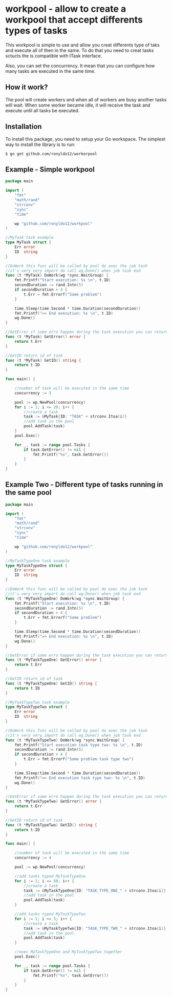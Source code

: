 # workpool - allow to create a workpool that accept differents types of tasks

This workpool is simple to use and allow you creat differents type of taks and execute all of then in the same. To do that you need to creat tasks sctucts the is compatible with ITask interface.

Also, you can set the concurrency. It mean that you can configure how many tasks are executed in the same time.

## How it work?

The pool will create workers and when all of workers are busy another tasks will wait. When some worker became idle, it will receive the task and execute until all tasks be executed.

## Installation
To install this package, you need to setup your Go workspace.  The simplest way to install the library is to run:
```
$ go get github.com/ronyldo12/workerpool
```

## Example - Simple workpool
```go
package main

import (
	"fmt"
	"math/rand"
	"strconv"
	"sync"
	"time"

	wp "github.com/ronyldo12/workpool"
)

//MyTask task example
type MyTask struct {
	Err error
	ID  string
}

//DoWork this func will be called by pool do exec the job task
//it's very very import do call wg.Done() when job task end
func (t *MyTask) DoWork(wg *sync.WaitGroup) {
	fmt.Printf("Start execution: %s \n", t.ID)
	secondDuration := rand.Intn(5)
	if secondDuration > 4 {
		t.Err = fmt.Errorf("Some problem")
	}

	time.Sleep(time.Second * time.Duration(secondDuration))
	fmt.Printf("=> End execution: %s \n", t.ID)
	wg.Done()
}

//GetError if some erro happen during the task execution you can return here
func (t *MyTask) GetError() error {
	return t.Err
}

//GetID return id of task
func (t *MyTask) GetID() string {
	return t.ID
}

func main() {

	//number of task will be executed in the same time
	concurrency := 3

	pool := wp.NewPool(concurrency)
	for i := 1; i <= 20; i++ {
		//create a task
		task := &MyTask{ID: "TASK" + strconv.Itoa(i)}
		//add task in the pool
		pool.AddTask(task)
	}
	pool.Exec()

	for _, task := range pool.Tasks {
		if task.GetError() != nil {
			fmt.Printf("%v", task.GetError())
		}
	}
}

```


## Example Two - Different type of tasks running in the same pool
```go
package main

import (
	"fmt"
	"math/rand"
	"strconv"
	"sync"
	"time"

	wp "github.com/ronyldo12/workpool"
)

//MyTaskTypeOne task example
type MyTaskTypeOne struct {
	Err error
	ID  string
}

//DoWork this func will be called by pool do exec the job task
//it's very very import do call wg.Done() when job task end
func (t *MyTaskTypeOne) DoWork(wg *sync.WaitGroup) {
	fmt.Printf("Start execution: %s \n", t.ID)
	secondDuration := rand.Intn(5)
	if secondDuration > 4 {
		t.Err = fmt.Errorf("Some problem")
	}

	time.Sleep(time.Second * time.Duration(secondDuration))
	fmt.Printf("=> End execution: %s \n", t.ID)
	wg.Done()
}

//GetError if some erro happen during the task execution you can return here
func (t *MyTaskTypeOne) GetError() error {
	return t.Err
}

//GetID return id of task
func (t *MyTaskTypeOne) GetID() string {
	return t.ID
}

//MyTaskTypeTwo task example
type MyTaskTypeTwo struct {
	Err error
	ID  string
}

//DoWork this func will be called by pool do exec the job task
//it's very very import do call wg.Done() when job task end
func (t *MyTaskTypeTwo) DoWork(wg *sync.WaitGroup) {
	fmt.Printf("Start execution task type two: %s \n", t.ID)
	secondDuration := rand.Intn(5)
	if secondDuration > 4 {
		t.Err = fmt.Errorf("Some problem task type two")
	}

	time.Sleep(time.Second * time.Duration(secondDuration))
	fmt.Printf("=> End execution task type two: %s \n", t.ID)
	wg.Done()
}

//GetError if some erro happen during the task execution you can return here
func (t *MyTaskTypeTwo) GetError() error {
	return t.Err
}

//GetID return id of task
func (t *MyTaskTypeTwo) GetID() string {
	return t.ID
}

func main() {

	//number of task will be executed in the same time
	concurrency := 4

	pool := wp.NewPool(concurrency)

	//add tasks typed MyTaskTypeOne
	for i := 1; i <= 50; i++ {
		//create a task
		task := &MyTaskTypeOne{ID: "TASK_TYPE_ONE_" + strconv.Itoa(i)}
		//add task in the pool
		pool.AddTask(task)
	}

	//add tasks typed MyTaskTypeTwo
	for i := 1; i <= 5; i++ {
		//create a task
		task := &MyTaskTypeTwo{ID: "TASK_TYPE_TWO_" + strconv.Itoa(i)}
		//add task in the pool
		pool.AddTask(task)
	}

	//exec MyTaskTypeOne and MyTaskTypeTwo together
	pool.Exec()

	for _, task := range pool.Tasks {
		if task.GetError() != nil {
			fmt.Printf("%v", task.GetError())
		}
	}
}

```